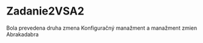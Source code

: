 Zadanie2VSA2
============
Bola prevedena druha zmena
Konfiguračný manažment a manažment zmien
Abrakadabra
